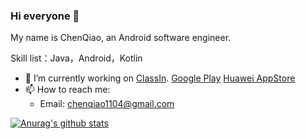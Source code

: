 ### Hi everyone 👋

My name is ChenQiao, an Android software engineer. 

Skill list：Java，Android，Kotlin

- 🔭 I’m currently working on [ClassIn](http://www.eeo.cn/cn/index.html). 
[Google Play](https://play.google.com/store/apps/details?id=cn.eeo.classin&hl=zh-CN) [Huawei AppStore](https://appgallery.huawei.com/#/app/C100317109)
- 📫 How to reach me: 
  - Email: chenqiao1104@gmail.com

<!--
**mrjoechen/mrjoechen** is a ✨ _special_ ✨ repository because its `README.md` (this file) appears on your GitHub profile.

Here are some ideas to get you started:

- 🌱 I’m currently learning ...
- 👯 I’m looking to collaborate on ...
- 🤔 I’m looking for help with ...
- 💬 Ask me about ...
- 📫 How to reach me: 
  - Email: chenqiao1104@gmail.com
- 😄 Pronouns: ...
- ⚡ Fun fact: ...
-->

[![Anurag's github stats](https://github-readme-stats.vercel.app/api?username=mrjoechen&show_icons=true&count_private=true&theme=cobalt)](https://github.com/anuraghazra/github-readme-stats)

